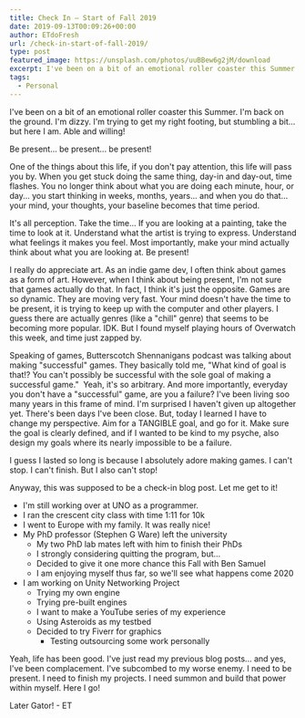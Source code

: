 ```yaml
---
title: Check In – Start of Fall 2019
date: 2019-09-13T00:09:26+00:00
author: ETdoFresh
url: /check-in-start-of-fall-2019/
type: post
featured_image: https://unsplash.com/photos/uuBBew6g2jM/download
excerpt: I've been on a bit of an emotional roller coaster this Summer. I'm back on the ground. I'm dizzy. I'm trying to get my right footing, but stumbling a bit... but here I am. Able and willing!
tags:
  - Personal
---
```

I've been on a bit of an emotional roller coaster this Summer. I'm back on the ground. I'm dizzy. I'm trying to get my right footing, but stumbling a bit... but here I am. Able and willing!

Be present... be present... be present!

One of the things about this life, if you don't pay attention, this life will pass you by. When you get stuck doing the same thing, day-in and day-out, time flashes. You no longer think about what you are doing each minute, hour, or day... you start thinking in weeks, months, years... and when you do that... your mind, your thoughts, your baseline becomes that time period.

It's all perception. Take the time... If you are looking at a painting, take the time to look at it. Understand what the artist is trying to express. Understand what feelings it makes you feel. Most importantly, make your mind actually think about what you are looking at. Be present!

I really do appreciate art. As an indie game dev, I often think about games as a form of art. However, when I think about being present, I'm not sure that games actually do that. In fact, I think it's just the opposite. Games are so dynamic. They are moving very fast. Your mind doesn't have the time to be present, it is trying to keep up with the computer and other players. I guess there are actually genres (like a "chill" genre) that seems to be becoming more popular. IDK. But I found myself playing hours of Overwatch this week, and time just zapped by.

Speaking of games, Butterscotch Shennanigans podcast was talking about making "successful" games. They basically told me, "What kind of goal is that!? You can't possibly be successful with the sole goal of making a successful game."  Yeah, it's so arbitrary. And more importantly, everyday you don't have a "successful" game, are you a failure? I've been living soo many years in this frame of mind. I'm surprised I haven't given up altogether yet. There's been days I've been close. But, today I learned I have to change my perspective. Aim for a TANGIBLE goal, and go for it. Make sure the goal is clearly defined, and if I wanted to be kind to my psyche, also design my goals where its nearly impossible to be a failure.

I guess I lasted so long is because I absolutely adore making games. I can't stop. I can't finish. But I also can't stop!

Anyway, this was supposed to be a check-in blog post. Let me get to it!

  * I'm still working over at UNO as a programmer.
  * I ran the crescent city class with time 1:11 for 10k
  * I went to Europe with my family. It was really nice!
  * My PhD professor (Stephen G Ware) left the university 
      * My two PhD lab mates left with him to finish their PhDs
      * I strongly considering quitting the program, but...
      * Decided to give it one more chance this Fall with Ben Samuel
      * I am enjoying myself thus far, so we'll see what happens come 2020
  * I am working on Unity Networking Project 
      * Trying my own engine
      * Trying pre-built engines
      * I want to make a YouTube series of my experience
      * Using Asteroids as my testbed
      * Decided to try Fiverr for graphics 
          * Testing outsourcing some work personally

Yeah, life has been good. I've just read my previous blog posts... and yes, I've been complacement. I've subcombed to my worse enemy. I need to be present. I need to finish my projects. I need summon and build that power within myself. Here I go!

Later Gator! - ET
